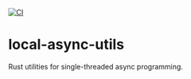 [![CI](https://github.com/DanglingPointer/local-async-utils/actions/workflows/ci.yml/badge.svg)](https://github.com/DanglingPointer/local-async-utils/actions/workflows/ci.yml)

# local-async-utils
Rust utilities for single-threaded async programming.
